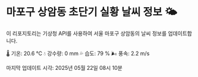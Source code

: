 
# 마포구 상암동 초단기 실황 날씨 정보 🌤️

이 리포지토리는 기상청 API를 사용하여 서울 마포구 상암동의 날씨 정보를 업데이트합니다. 

🌡️ 기온: 20.6 ℃
💧 강수량: 0 mm
💦 습도: 79 %
🌬️ 풍속: 2.2 m/s

마지막 업데이트 시각: 2025년 05월 22일 08시 10분    
